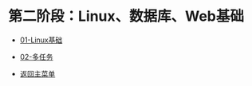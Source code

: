 # 第二阶段：Linux、数据库、Web基础

- [01-Linux基础](doc/01-Linux基础.MD)
- [02-多任务](doc/02-多任务.MD)


- [返回主菜单](../README.MD)